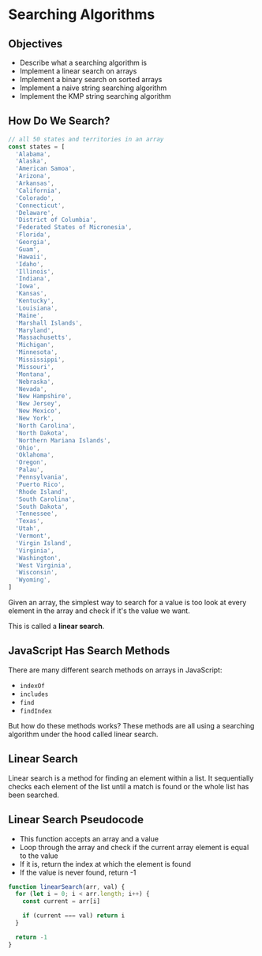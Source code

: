 # Searching Algorithms

## Objectives

- Describe what a searching algorithm is
- Implement a linear search on arrays
- Implement a binary search on sorted arrays
- Implement a naive string searching algorithm
- Implement the KMP string searching algorithm

## How Do We Search?

```js
// all 50 states and territories in an array
const states = [
  'Alabama',
  'Alaska',
  'American Samoa',
  'Arizona',
  'Arkansas',
  'California',
  'Colorado',
  'Connecticut',
  'Delaware',
  'District of Columbia',
  'Federated States of Micronesia',
  'Florida',
  'Georgia',
  'Guam',
  'Hawaii',
  'Idaho',
  'Illinois',
  'Indiana',
  'Iowa',
  'Kansas',
  'Kentucky',
  'Louisiana',
  'Maine',
  'Marshall Islands',
  'Maryland',
  'Massachusetts',
  'Michigan',
  'Minnesota',
  'Mississippi',
  'Missouri',
  'Montana',
  'Nebraska',
  'Nevada',
  'New Hampshire',
  'New Jersey',
  'New Mexico',
  'New York',
  'North Carolina',
  'North Dakota',
  'Northern Mariana Islands',
  'Ohio',
  'Oklahoma',
  'Oregon',
  'Palau',
  'Pennsylvania',
  'Puerto Rico',
  'Rhode Island',
  'South Carolina',
  'South Dakota',
  'Tennessee',
  'Texas',
  'Utah',
  'Vermont',
  'Virgin Island',
  'Virginia',
  'Washington',
  'West Virginia',
  'Wisconsin',
  'Wyoming',
]
```

Given an array, the simplest way to search for a value is too look at every element in the array and check if it's the value we want.

This is called a **linear search**.

## JavaScript Has Search Methods

There are many different search methods on arrays in JavaScript:

- `indexOf`
- `includes`
- `find`
- `findIndex`

But how do these methods works?
These methods are all using a searching algorithm under the hood called linear search.

## Linear Search

Linear search is a method for finding an element within a list. It sequentially checks each element of the list until a match is found or the whole list has been searched.

## Linear Search Pseudocode

- This function accepts an array and a value
- Loop through the array and check if the current array element is equal to the value
- If it is, return the index at which the element is found
- If the value is never found, return -1

```js
function linearSearch(arr, val) {
  for (let i = 0; i < arr.length; i++) {
    const current = arr[i]

    if (current === val) return i
  }

  return -1
}
```
